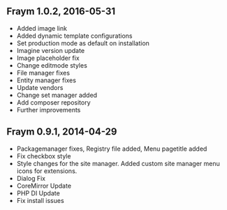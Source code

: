 Fraym 1.0.2, 2016-05-31
----------------------
- Added image link
- Added dynamic template configurations
- Set production mode as default on installation
- Imagine version update
- Image placeholder fix
- Change editmode styles
- File manager fixes
- Entity manager fixes
- Update vendors
- Change set manager added
- Add composer repository
- Further improvements

Fraym 0.9.1, 2014-04-29
----------------------
- Packagemanager fixes, Registry file added, Menu pagetitle added
- Fix checkbox style
- Style changes for the site manager. Added custom site manager menu icons for extensions.
- Dialog Fix
- CoreMirror Update
- PHP DI Update
- Fix install issues